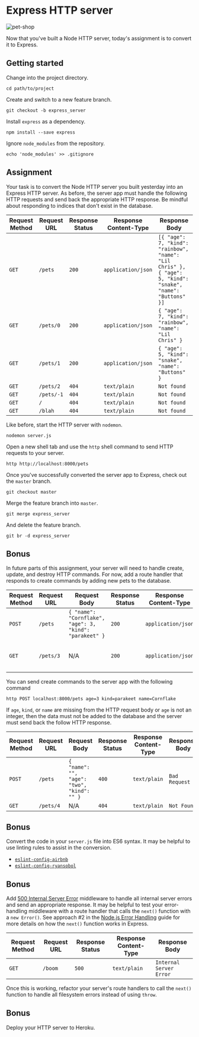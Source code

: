 # Express HTTP server

![pet-shop](https://i.imgur.com/rDxrIKA.jpg)

Now that you've built a Node HTTP server, today's assignment is to convert it to Express.

## Getting started

Change into the project directory.

```shell
cd path/to/project
```

Create and switch to a new feature branch.

```shell
git checkout -b express_server
```

Install `express` as a dependency.

```shell
npm install --save express
```

Ignore `node_modules` from the repository.

```shell
echo 'node_modules' >> .gitignore
```

## Assignment

Your task is to convert the Node HTTP server you built yesterday into an Express HTTP server. As before, the server app must handle the following HTTP requests and send back the appropriate HTTP response. Be mindful about responding to indices that don't exist in the database.

| Request Method | Request URL | Response Status | Response Content-Type | Response Body                                                                                              |
|----------------|-------------|-----------------|-----------------------|------------------------------------------------------------------------------------------------------------|
| `GET`          | `/pets`     | `200`           | `application/json`    | `[{ "age": 7, "kind": "rainbow", "name": "Lil Chris" }, { "age": 5, "kind": "snake", "name": "Buttons" }]` |
| `GET`          | `/pets/0`   | `200`           | `application/json`    | `{ "age": 7, "kind": "rainbow", "name": "Lil Chris" }`                                                     |
| `GET`          | `/pets/1`   | `200`           | `application/json`    | `{ "age": 5, "kind": "snake", "name": "Buttons" }`                                                         |
| `GET`          | `/pets/2`   | `404`           | `text/plain`          | `Not found`                                                                                                |
| `GET`          | `/pets/-1`  | `404`           | `text/plain`          | `Not found`                                                                                                |
| `GET`          | `/`         | `404`           | `text/plain`          | `Not found`                                                                                                |
| `GET`          | `/blah`     | `404`           | `text/plain`          | `Not found`                                                                                                |

Like before, start the HTTP server with `nodemon`.

```shell
nodemon server.js
```

Open a new shell tab and use the `http` shell command to send HTTP requests to your server.

```shell
http http://localhost:8000/pets
```

Once you've successfully converted the server app to Express, check out the `master` branch.

```shell
git checkout master
```

Merge the feature branch into `master`.

```shell
git merge express_server
```

And delete the feature branch.

```shell
git br -d express_server
```

## Bonus

In future parts of this assignment, your server will need to handle create, update, and destroy HTTP commands. For now, add a route handler that responds to create commands by adding new pets to the database.

  | Request Method | Request URL | Request Body                                            | Response Status | Response Content-Type | Response Body                                           |
|----------------|-------------|---------------------------------------------------------|-----------------|-----------------------|---------------------------------------------------------|
| `POST`         | `/pets`     | `{ "name": "Cornflake", "age": 3, "kind": "parakeet" }` | `200`           | `application/json`    | `{ "name": "Cornflake", "age": 3, "kind": "parakeet" }` |
| `GET`          | `/pets/3`   | N/A                                                     | `200`           | `application/json`    | `{ "name": "Cornflake", "age": 3, "kind": "parakeet" }` |

You can send create commands to the server app with the following command

```shell
http POST localhost:8000/pets age=3 kind=parakeet name=Cornflake
```

If `age`, `kind`, or `name` are missing from the HTTP request body or `age` is not an integer, then the data must not be added to the database and the server must send back the follow HTTP response.

| Request Method | Request URL | Request Body                               | Response Status | Response Content-Type | Response Body |
|----------------|-------------|--------------------------------------------|-----------------|-----------------------|---------------|
| `POST`         | `/pets`     | `{ "name": "", "age": "two", "kind": "" }` | `400`           | `text/plain`          | `Bad Request` |
| `GET`          | `/pets/4`   | N/A                                        | `404`           | `text/plain`          | `Not Found`   |

## Bonus

Convert the code in your `server.js` file into ES6 syntax. It may be helpful to use linting rules to assist in the conversion.

- [`eslint-config-airbnb`]['airbnb']
- [`eslint-config-ryansobol`]['ryansobol']

## Bonus

Add [500 Internal Server Error]['500'] middleware to handle all internal server errors and send an appropriate response. It may be helpful to test your error-handling middleware with a route handler that calls the `next()` function with a `new Error()`. See approach #2 in the [Node.js Error Handling]['error-handling'] guide for more details on how the `next()` function works in Express.

| Request Method | Request URL | Response Status | Response Content-Type | Response Body           |
|----------------|-------------|-----------------|-----------------------|-------------------------|
| `GET`          | `/boom`     | `500`           | `text/plain`          | `Internal Server Error` |

Once this is working, refactor your server's route handlers to call the `next()` function to handle all filesystem errors instead of using `throw`.

## Bonus

Deploy your HTTP server to Heroku.


['404']: http://expressjs.com/en/starter/faq.html#how-do-i-handle-404-responses
['500']: http://expressjs.com/en/starter/faq.html#how-do-i-setup-an-error-handler
['airbnb']: https://www.npmjs.com/package/eslint-config-airbnb
['error-handling']: http://sahatyalkabov.com/jsrecipes/#!/backend/nodejs-error-handling
['ryansobol']: https://github.com/ryansobol/eslint-config-ryansobol#language-configuration
